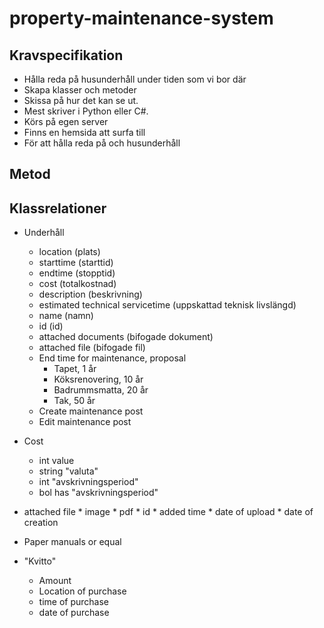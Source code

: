 # property-maintenance-system

## Kravspecifikation
*   Hålla reda på husunderhåll under tiden som vi bor där
*   Skapa klasser och metoder
*   Skissa på hur det kan se ut.
*   Mest skriver i Python eller C#.
*   Körs på egen server
*   Finns en hemsida att surfa till
*   För att hålla reda på och husunderhåll

## Metod

## Klassrelationer

*   Underhåll
    *   location (plats)
    *   starttime (starttid)
    *   endtime (stopptid)
    *   cost (totalkostnad)
    *   description (beskrivning)
    *   estimated technical servicetime (uppskattad teknisk livslängd)
    *   name (namn)
    *   id (id)
    *   attached documents (bifogade dokument)
    *   attached file (bifogade fil)
    *   End time for maintenance, proposal
        *   Tapet, 1 år
        *   Köksrenovering, 10 år
        *   Badrummsmatta, 20 år
        *   Tak, 50 år
    *   Create maintenance post
    *   Edit maintenance post

*   Cost
    *   int value
    *   string "valuta"
    *   int "avskrivningsperiod"
    *   bol has "avskrivningsperiod"

*   attached file
        *   image
        *   pdf
        *   id
        *   added time
        *   date of upload
        *   date of creation
*   Paper manuals or equal
* "Kvitto"
    *   Amount
    *   Location of purchase
    *   time of purchase
    *   date of purchase